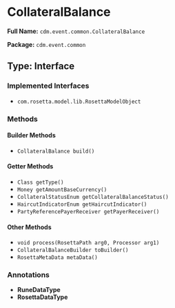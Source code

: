 # CollateralBalance

**Full Name:** `cdm.event.common.CollateralBalance`

**Package:** `cdm.event.common`

## Type: Interface

### Implemented Interfaces

- `com.rosetta.model.lib.RosettaModelObject`

### Methods

#### Builder Methods

- `CollateralBalance build()`

#### Getter Methods

- `Class getType()`
- `Money getAmountBaseCurrency()`
- `CollateralStatusEnum getCollateralBalanceStatus()`
- `HaircutIndicatorEnum getHaircutIndicator()`
- `PartyReferencePayerReceiver getPayerReceiver()`

#### Other Methods

- `void process(RosettaPath arg0, Processor arg1)`
- `CollateralBalanceBuilder toBuilder()`
- `RosettaMetaData metaData()`

### Annotations

- **RuneDataType**
- **RosettaDataType**

